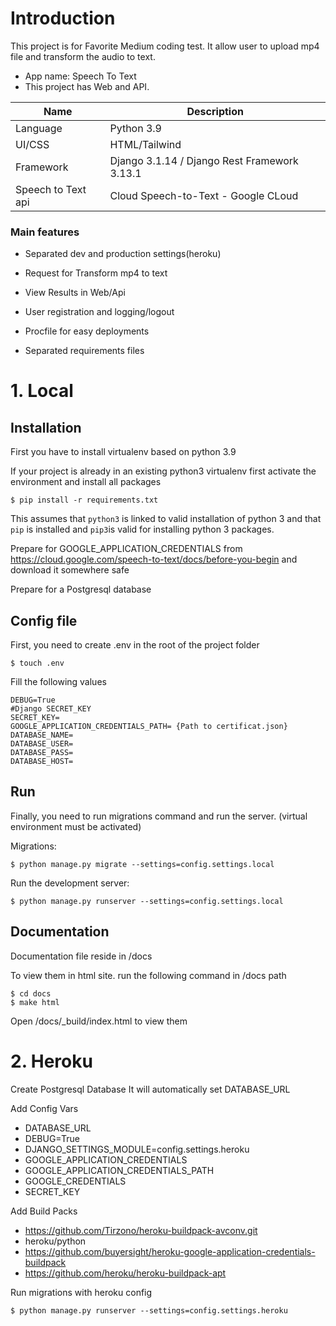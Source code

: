 # Introduction

This project is for Favorite Medium coding test. It allow user to upload mp4 file and transform the audio to text.

- App name: Speech To Text
- This project has Web and API.

| Name                 | Description                                                       |
| -------------------- | ----------------------------------------------------------------- |
| Language             | Python 3.9                                                        |
| UI/CSS               | HTML/Tailwind                                                     |
| Framework            | Django 3.1.14 / Django Rest Framework 3.13.1                      |
| Speech to Text api   | Cloud Speech-to-Text - Google CLoud                               |

### Main features

* Separated dev and production settings(heroku)

* Request for Transform mp4 to text

* View Results in Web/Api

* User registration and logging/logout

* Procfile for easy deployments

* Separated requirements files


# 1. Local

## Installation

First you have to install virtualenv based on python 3.9

If your project is already in an existing python3 virtualenv first activate the environment and install all packages

    $ pip install -r requirements.txt

This assumes that `python3` is linked to valid installation of python 3 and that `pip` is installed and `pip3`is valid
for installing python 3 packages.

Prepare for GOOGLE_APPLICATION_CREDENTIALS from https://cloud.google.com/speech-to-text/docs/before-you-begin and download it somewhere safe

Prepare for a Postgresql database

## Config file

First, you need to create .env in the root of the project folder

    $ touch .env

Fill the following values

    DEBUG=True
    #Django SECRET_KEY
    SECRET_KEY= 
    GOOGLE_APPLICATION_CREDENTIALS_PATH= {Path to certificat.json}
    DATABASE_NAME=
    DATABASE_USER=
    DATABASE_PASS=
    DATABASE_HOST=

## Run

Finally, you need to run migrations command and run the server. (virtual environment must be activated)

Migrations:

    $ python manage.py migrate --settings=config.settings.local

Run the development server:

    $ python manage.py runserver --settings=config.settings.local

## Documentation

Documentation file reside in /docs

To view them in html site. run the following command in /docs path

    $ cd docs
    $ make html

Open /docs/_build/index.html to view them


# 2. Heroku
Create Postgresql Database
It will automatically set DATABASE_URL

Add Config Vars
- DATABASE_URL
- DEBUG=True
- DJANGO_SETTINGS_MODULE=config.settings.heroku
- GOOGLE_APPLICATION_CREDENTIALS
- GOOGLE_APPLICATION_CREDENTIALS_PATH
- GOOGLE_CREDENTIALS
- SECRET_KEY

Add Build Packs
- https://github.com/Tirzono/heroku-buildpack-avconv.git
- heroku/python
- https://github.com/buyersight/heroku-google-application-credentials-buildpack
- https://github.com/heroku/heroku-buildpack-apt

Run migrations with heroku config

    $ python manage.py runserver --settings=config.settings.heroku